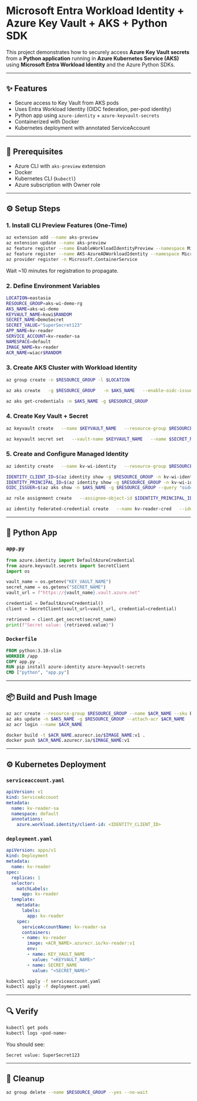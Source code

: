 # Microsoft Entra Workload Identity + Azure Key Vault + AKS + Python SDK

This project demonstrates how to securely access **Azure Key Vault secrets** from a **Python application** running in **Azure Kubernetes Service (AKS)** using **Microsoft Entra Workload Identity** and the Azure Python SDKs.

---

## ✨ Features

- Secure access to Key Vault from AKS pods
- Uses Entra Workload Identity (OIDC federation, per-pod identity)
- Python app using `azure-identity` + `azure-keyvault-secrets`
- Containerized with Docker
- Kubernetes deployment with annotated ServiceAccount

---

## 👀 Prerequisites

- Azure CLI with `aks-preview` extension
- Docker
- Kubernetes CLI (`kubectl`)
- Azure subscription with Owner role

---

## ⚙️ Setup Steps

### 1. Install CLI Preview Features (One-Time)

```bash
az extension add --name aks-preview
az extension update --name aks-preview
az feature register --name EnableWorkloadIdentityPreview --namespace Microsoft.ContainerService
az feature register --name AKS-AzureADWorkloadIdentity --namespace Microsoft.ContainerService
az provider register -n Microsoft.ContainerService
```

Wait ~10 minutes for registration to propagate.

### 2. Define Environment Variables

```bash
LOCATION=eastasia
RESOURCE_GROUP=aks-wi-demo-rg
AKS_NAME=aks-wi-demo
KEYVAULT_NAME=kvwi$RANDOM
SECRET_NAME=DemoSecret
SECRET_VALUE="SuperSecret123"
APP_NAME=kv-reader
SERVICE_ACCOUNT=kv-reader-sa
NAMESPACE=default
IMAGE_NAME=kv-reader
ACR_NAME=wiacr$RANDOM
```

### 3. Create AKS Cluster with Workload Identity

```bash
az group create -n $RESOURCE_GROUP -l $LOCATION

az aks create   -g $RESOURCE_GROUP   -n $AKS_NAME   --enable-oidc-issuer   --enable-workload-identity   --node-count 1   --generate-ssh-keys

az aks get-credentials -n $AKS_NAME -g $RESOURCE_GROUP
```

### 4. Create Key Vault + Secret

```bash
az keyvault create   --name $KEYVAULT_NAME   --resource-group $RESOURCE_GROUP   --location $LOCATION   --enable-rbac-authorization true

az keyvault secret set   --vault-name $KEYVAULT_NAME   --name $SECRET_NAME   --value "$SECRET_VALUE"
```

### 5. Create and Configure Managed Identity

```bash
az identity create   --name kv-wi-identity   --resource-group $RESOURCE_GROUP   --location $LOCATION

IDENTITY_CLIENT_ID=$(az identity show -g $RESOURCE_GROUP -n kv-wi-identity --query clientId -o tsv)
IDENTITY_PRINCIPAL_ID=$(az identity show -g $RESOURCE_GROUP -n kv-wi-identity --query principalId -o tsv)
OIDC_ISSUER=$(az aks show -n $AKS_NAME -g $RESOURCE_GROUP --query "oidcIssuerProfile.issuerUrl" -o tsv)
```

```bash
az role assignment create   --assignee-object-id $IDENTITY_PRINCIPAL_ID   --role "Key Vault Secrets User"   --scope $(az keyvault show --name $KEYVAULT_NAME --query id -o tsv)

az identity federated-credential create   --name kv-reader-cred   --identity-name kv-wi-identity   --resource-group $RESOURCE_GROUP   --issuer $OIDC_ISSUER   --subject "system:serviceaccount:$NAMESPACE:$SERVICE_ACCOUNT"   --audience "api://AzureADTokenExchange"
```

---

## 👾 Python App

### `app.py`

```python
from azure.identity import DefaultAzureCredential
from azure.keyvault.secrets import SecretClient
import os

vault_name = os.getenv("KEY_VAULT_NAME")
secret_name = os.getenv("SECRET_NAME")
vault_url = f"https://{vault_name}.vault.azure.net"

credential = DefaultAzureCredential()
client = SecretClient(vault_url=vault_url, credential=credential)

retrieved = client.get_secret(secret_name)
print(f"Secret value: {retrieved.value}")
```

### `Dockerfile`

```Dockerfile
FROM python:3.10-slim
WORKDIR /app
COPY app.py .
RUN pip install azure-identity azure-keyvault-secrets
CMD ["python", "app.py"]
```

---

## 📦 Build and Push Image

```bash
az acr create --resource-group $RESOURCE_GROUP --name $ACR_NAME --sku Basic
az aks update -n $AKS_NAME -g $RESOURCE_GROUP --attach-acr $ACR_NAME
az acr login --name $ACR_NAME

docker build -t $ACR_NAME.azurecr.io/$IMAGE_NAME:v1 .
docker push $ACR_NAME.azurecr.io/$IMAGE_NAME:v1
```

---

## ⚙️ Kubernetes Deployment

### `serviceaccount.yaml`

```yaml
apiVersion: v1
kind: ServiceAccount
metadata:
  name: kv-reader-sa
  namespace: default
  annotations:
    azure.workload.identity/client-id: <IDENTITY_CLIENT_ID>
```

### `deployment.yaml`

```yaml
apiVersion: apps/v1
kind: Deployment
metadata:
  name: kv-reader
spec:
  replicas: 1
  selector:
    matchLabels:
      app: kv-reader
  template:
    metadata:
      labels:
        app: kv-reader
    spec:
      serviceAccountName: kv-reader-sa
      containers:
      - name: kv-reader
        image: <ACR_NAME>.azurecr.io/kv-reader:v1
        env:
        - name: KEY_VAULT_NAME
          value: "<KEYVAULT_NAME>"
        - name: SECRET_NAME
          value: "<SECRET_NAME>"
```

```bash
kubectl apply -f serviceaccount.yaml
kubectl apply -f deployment.yaml
```

---

## 🔍 Verify

```bash
kubectl get pods
kubectl logs <pod-name>
```

You should see:

```
Secret value: SuperSecret123
```

---

## 🧹 Cleanup

```bash
az group delete --name $RESOURCE_GROUP --yes --no-wait
```

